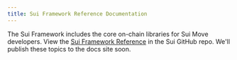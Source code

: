 ```yaml
---
title: Sui Framework Reference Documentation
---
```


The Sui Framework includes the core on-chain libraries for Sui Move developers. View the [Sui Framework Reference](https://github.com/MystenLabs/sui/tree/main/crates/sui-framework/docs) in the Sui GitHub repo. We'll publish these topics to the docs site soon.